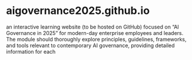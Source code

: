 # aigovernance2025.github.io
an interactive learning  website (to be hosted on GitHub) focused on “AI Governance in 2025” for modern-day enterprise employees and leaders. The module should thoroughly explore principles, guidelines, frameworks, and tools relevant to contemporary AI governance, providing detailed information for each
